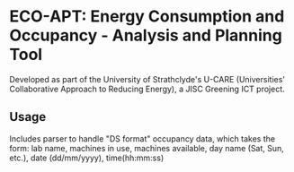 ECO-APT: Energy Consumption and Occupancy - Analysis and Planning Tool
=====================================================================

Developed as part of the University of Strathclyde's U-CARE
(Universities' Collaborative Approach to Reducing Energy),
a JISC Greening ICT project.

Usage
-----
Includes parser to handle "DS format" occupancy data, which takes the form:
lab name, machines in use, machines available, day name (Sat, Sun, etc.), date (dd/mm/yyyy), time(hh:mm:ss)
